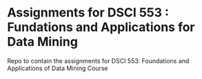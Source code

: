 # Assignments for DSCI 553 : Fundations and Applications for Data Mining
Repo to contain the assignments for DSCI 553: Foundations and Applications of Data Mining Course
